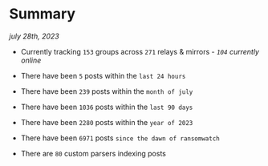 
# Summary
_july 28th, 2023_

- Currently tracking `153` groups across `271` relays & mirrors - _`104` currently online_

- There have been `5` posts within the `last 24 hours`

- There have been `239` posts within the `month of july`

- There have been `1036` posts within the `last 90 days`

- There have been `2280` posts within the `year of 2023`

- There have been `6971` posts `since the dawn of ransomwatch`

- There are `80` custom parsers indexing posts
